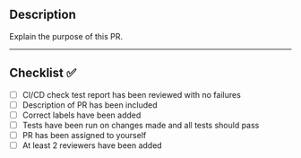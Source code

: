 ## Description

Explain the purpose of this PR.

---

## Checklist ✅

- [ ] CI/CD check test report has been reviewed with no failures  
- [ ] Description of PR has been included  
- [ ] Correct labels have been added  
- [ ] Tests have been run on changes made and all tests should pass  
- [ ] PR has been assigned to yourself  
- [ ] At least 2 reviewers have been added  
